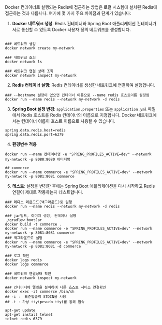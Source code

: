 Docker 컨테이너로 실행되는 Redis에 접근하는 방법은 로컬 시스템에 설치된 Redis에 접근하는 것과 다릅니다. 여기에 몇 가지 주요 차이점과 단계가 있습니다:

1. **Docker 네트워크 생성**: Redis 컨테이너와 Spring Boot 애플리케이션 컨테이너가 서로 통신할 수 있도록 Docker 사용자 정의 네트워크를 생성합니다.

```shell

### 네트워크 생성
docker network create my-network

### 네트워크 조회
docker network ls

### 네트워크 연결 상태 조회
docker network inspect my-network
```

2. **Redis 컨테이너 실행**: Redis 컨테이너를 생성한 네트워크에 연결하여 실행합니다.

```shell
### --hostname 설정이 없으면 컨테이너 이름으로 --name redis 호스트이름 설정됨
docker run --name redis --network my-network -d redis
```

3. **Spring Boot 설정 변경**: `application.properties` 또는 `application.yml` 파일에서 Redis 호스트를 Redis 컨테이너의 이름으로 지정합니다. Docker 네트워크에서는 컨테이너 이름이 호스트 이름으로 사용될 수 있습니다.

```application-dev.properties
spring.data.redis.host=redis
spring.data.redis.port=6379
```

4. **환경변수 적용**

```shell
docker run --name 컨테이너명 -e "SPRING_PROFILES_ACTIVE=dev" --network my-network -p 8080:8080 이미지명

## commerce
docker run --name commerce -e "SPRING_PROFILES_ACTIVE=dev" --network my-network -p 8081:8081 commerce
```

5. **테스트**: 설정을 변경한 후에는 Spring Boot 애플리케이션을 다시 시작하고 Redis 연결이 제대로 작동하는지 테스트합니다.

```shell
### 레디스 데몬모드(백그라운드)로 실행
docker run --name redis --network my-network -d redis

### jar빌드, 이미지 생성, 컨테이너 실행
./gradlew bootJar
docker build -t commerce .
docker run --name commerce -e "SPRING_PROFILES_ACTIVE=dev" --network my-network -p 8081:8081 commerce
### 백그라운드로 실행
docker run --name commerce -e "SPRING_PROFILES_ACTIVE=dev" --network my-network -p 8081:8081 -d commerce

### 로그 확인
docker logs redis
docker logs commerce

### 네트워크 연결상태 확인
docker network inspect my-network

### 컨테이너에 텔넷을 설치하여 다른 호스트 서비스 연결확인
docker exec -it commerce /bin/sh
## -i :  표준입출력 STDIN을 사용
## -t : 가상 tty(pesudo tty)를 통해 접속

apt-get update
apt-get install telnet
telnet redis 6379
```
